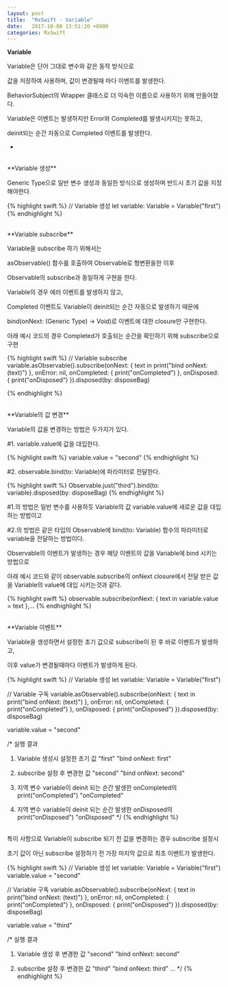 ```yaml
---
layout: post
title:  "RxSwift - Variable"
date:   2017-10-08 13:51:20 +0900
categories: RxSwift
---
```


**Variable**

Variable은 단어 그대로 변수와 같은 동작 방식으로

값을 저장하여 사용하며, 값이 변경될때 마다 이벤트를 발생한다.

BehaviorSubject의 Wrapper 클래스로 더 익숙한 이름으로 사용하기 위해 만들어졌다.

Variable은 이벤트는 발생하지만 Error와 Completed를 발생시키지는 못하고,

deinit되는 순간 자동으로 Completed 이벤트를 발생한다.

-

<br>
**Variable 생성**

Generic Type으로 일반 변수 생성과 동일한 방식으로 생성하며 반드시 초기 값을 지정해야한다.

{% highlight swift %}
// Variable 생성
let variable: Variable<String> = Variable<String>("first")
{% endhighlight %}

<br>
**Variable subscribe**

Variable을 subscribe 하기 위해서는

asObservable() 함수를 호출하여 Observable로 형변환을한 이후

Observable의 subscribe과 동일하게 구현을 한다.

Variable의 경우 에러 이벤트를 발생하지 않고,

Completed 이벤트도 Variable이 deinit되는 순간 자동으로 발생하기 때문에

bind(onNext: (Generic Type) -> Void)로 이벤트에 대한 closure만 구현한다.

아래 예시 코드의 경우 Completed가 호출되는 순간을 확인하기 위해 subscribe으로 구현

{% highlight swift %}
// Variable subscribe
variable.asObservable().subscribe(onNext: { text in
	print("bind onNext: \(text)")
}, onError: nil, onCompleted: {
	print("onCompleted")
}, onDisposed: {
	print("onDisposed")
}).disposed(by: disposeBag)

{% endhighlight %}

<br>
**Variable의 값 변경**

Variable의 값을 변경하는 방법은 두가지가 있다.

\#1. variable.value에 값을 대입한다.

{% highlight swift %}
variable.value = "second"
{% endhighlight %}

\#2. observable.bind(to: Variable<Generic Type>)에 파라미터로 전달한다.

{% highlight swift %}
Observable<String>.just("third").bind(to: variable).disposed(by: disposeBag)
{% endhighlight %}

\#1.의 방법은 일반 변수를 사용하듯 Variable의 값 variable.value에 새로운 값을 대입하는 방법이고

\#2.의 방법은 같은 타입의 Observable에 bind(to: Variable<Generic Type>) 함수의 파라미터로 variable을 전달하는 방법이다.

Observable의 이벤트가 발생하는 경우 해당 이벤트의 값을 Variable에 bind 시키는 방법으로

아래 예시 코드와 같이 observable.subscribe의 onNext closure에서 전달 받은 값을 Variable의 value에 대입 시키는것과 같다.

{% highlight swift %}
observable.subscribe(onNext: { text in
	variable.value = text
},...
{% endhighlight %}

<br>
**Variable 이벤트**

Variable을 생성하면서 설정한 초기 값으로 subscribe이 된 후 바로 이벤트가 발생하고,

이후 value가 변경될때마다 이벤트가 발생하게 된다.

{% highlight swift %}
// Variable 생성
let variable: Variable<String> = Variable<String>("first")

// Variable 구독
variable.asObservable().subscribe(onNext: { text in
	print("bind onNext: \(text)")
}, onError: nil, onCompleted: {
	print("onCompleted")
}, onDisposed: {
	print("onDisposed")
}).disposed(by: disposeBag)
        
variable.value = "second"

/*
실행 결과

1. Variable 생성시 설정한 초기 값 "first"
"bind onNext: first"

2. subscribe 설정 후 변경한 값 "second"
"bind onNext: second"

3. 지역 변수 variable이 deinit 되는 순간 발생한 onCompleted의 print("onCompleted")
"onCompleted"

4. 지역 변수 variable이 deinit 되는 순간 발생한 onDisposed의 print("onDisposed")
"onDisposed"
*/
{% endhighlight %}

<br>
특이 사항으로 Variable이 subscribe 되기 전 값을 변경하는 경우 subscribe 설정시

초기 값이 아닌 subscribe 설정하기 전 가장 마지막 값으로 최초 이벤트가 발생한다.

{% highlight swift %}
// Variable 생성
let variable: Variable<String> = Variable<String>("first")
variable.value = "second"

// Variable 구독
variable.asObservable().subscribe(onNext: { text in
print("bind onNext: \(text)")
}, onError: nil, onCompleted: {
	print("onCompleted")
}, onDisposed: {
	print("onDisposed")
}).disposed(by: disposeBag)

variable.value = "third"


/*
실행 결과

1. Variable 생성 후 변경한 값 "second"
"bind onNext: second"

2. subscribe 설정 후 변경한 값 "third"
"bind onNext: third"
...
*/
{% endhighlight %}